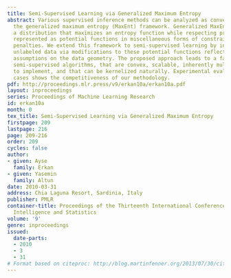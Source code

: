 ```yaml
---
title: Semi-Supervised Learning via Generalized Maximum Entropy
abstract: Various supervised inference methods can be analyzed as convex duals of
  the generalized maximum entropy (MaxEnt) framework. Generalized MaxEnt aims to find
  a distribution that maximizes an entropy function while respecting prior information
  represented as potential functions in miscellaneous forms of constraints and/or
  penalties. We extend this framework to semi-supervised learning by incorporating
  unlabeled data via modifications to these potential functions reflecting structural
  assumptions on the data geometry. The proposed approach leads to a family of discriminative
  semi-supervised algorithms, that are convex, scalable, inherently multi-class, easy
  to implement, and that can be kernelized naturally. Experimental evaluation of special
  cases shows the competitiveness of our methodology.
pdf: http://proceedings.mlr.press/v9/erkan10a/erkan10a.pdf
layout: inproceedings
series: Proceedings of Machine Learning Research
id: erkan10a
month: 0
tex_title: Semi-Supervised Learning via Generalized Maximum Entropy
firstpage: 209
lastpage: 216
page: 209-216
order: 209
cycles: false
author:
- given: Ayse
  family: Erkan
- given: Yasemin
  family: Altun
date: 2010-03-31
address: Chia Laguna Resort, Sardinia, Italy
publisher: PMLR
container-title: Proceedings of the Thirteenth International Conference on Artificial
  Intelligence and Statistics
volume: '9'
genre: inproceedings
issued:
  date-parts:
  - 2010
  - 3
  - 31
# Format based on citeproc: http://blog.martinfenner.org/2013/07/30/citeproc-yaml-for-bibliographies/
---
```

